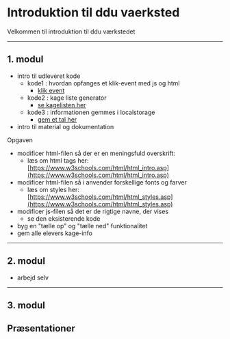 # Introduktion til ddu vaerksted

Velkommen til introduktion til ddu værkstedet

-------------------------------------------

## 1. modul

- intro til udleveret kode
    - kode1 : hvordan opfanges et klik-event med js og html
        - [klik event](klikevent.zip)
    - kode2 : kage liste generator 
        - [se kagelisten her](kagelisten.zip) 
    - kode3 : informationen gemmes i localstorage 
        - [gem et tal her](gemdata.zip)
- intro til material og dokumentation

Opgaven 
- modificer html-filen så der er en meningsfuld overskrift: 
    - læs om html tags her: [https://www.w3schools.com/html/html_intro.asp](https://www.w3schools.com/html/html_intro.asp)
- modificer html-filen så i anvender forskellige fonts og farver 
    - læs om styles her: [https://www.w3schools.com/html/html_styles.asp](https://www.w3schools.com/html/html_styles.asp)
- modificer js-filen så det er de rigtige navne, der vises
    - se den eksisterende kode
- byg en "tælle op" og "tælle ned" funktionalitet
- gem alle elevers kage-info

-------------------------------------------

## 2. modul

- arbejd selv

-------------------------------------------

## 3. modul

Præsentationer
- 